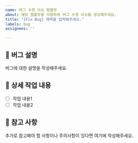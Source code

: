 ```yaml
---
name: 버그 수정 이슈 템플릿
about: 해당 템플릿을 사용하여 버그 수정 이슈를 생성해주세요.
title: "[Fix Bug] 제목을 입력해주세요."
labels: bug
assignees: ''

---
```


## 🐞 버그 설명
버그에 대한 설명을 작성해주세요.

## 🔨 상세 작업 내용 <!-- 투두리스트 형식-->
- [ ] 작업 내용1
- [ ] 작업 내용2

## 📄 참고 사항
추가로 참고해야 할 사항이나 주의사항이 있다면 여기에 작성해주세요.
